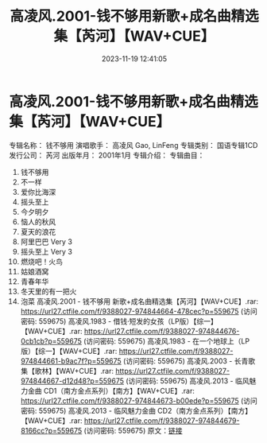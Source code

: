 ﻿---
title: 高凌风.2001-钱不够用新歌+成名曲精选集【芮河】【WAV+CUE】
date: 2023-11-19 12:41:05
categories: WAV车载音乐、镜像
tags: 华语中文
---
# 高凌风.2001-钱不够用新歌+成名曲精选集【芮河】【WAV+CUE】

专辑名称： 钱不够用
演唱歌手： 高凌风 Gao, LinFeng
专辑类别： 国语专辑1CD
发行公司： 芮河
出版年月： 2001年1月
专辑介绍：
专辑曲目：
01. 钱不够用
02. 不一样
03. 爱你比海深
04. 摇头至上
05. 今夕明夕
06. 恼人的秋风
07. 夏天的浪花
08. 阿里巴巴 Very 3
09. 摇头至上 Very 3
10. 燃烧吧！火鸟
11. 姑娘酒窝
12. 青春年华
13. 冬天里的有一把火
14. 泡菜
高凌风.2001 - 钱不够用 新歌+成名曲精选集【芮河】【WAV+CUE】.rar: https://url27.ctfile.com/f/9388027-974844664-478cec?p=559675
(访问密码: 559675)
高凌风.1983 - 借钱·短发的女孩（LP版）【综一】【WAV+CUE】.rar: https://url27.ctfile.com/f/9388027-974844676-0cb1cb?p=559675
(访问密码: 559675)
高凌风.1983 - 在一个地球上（LP版）【综一】【WAV+CUE】.rar: https://url27.ctfile.com/f/9388027-974844661-b9ac7f?p=559675
(访问密码: 559675)
高凌风.2003 - 长青歌集【歌林】【WAV+CUE】.rar: https://url27.ctfile.com/f/9388027-974844667-d12d48?p=559675
(访问密码: 559675)
高凌风.2013 - 临风魅力金曲 CD1（南方金点系列）【南方】【WAV+CUE】.rar: https://url27.ctfile.com/f/9388027-974844673-b00ede?p=559675
(访问密码: 559675)
高凌风.2013 - 临风魅力金曲 CD2（南方金点系列）【南方】【WAV+CUE】.rar: https://url27.ctfile.com/f/9388027-974844679-8166cc?p=559675
(访问密码: 559675)
原文：[链接](https://blog.sina.com.cn/s/blog_1647c7e76010313sc.html)